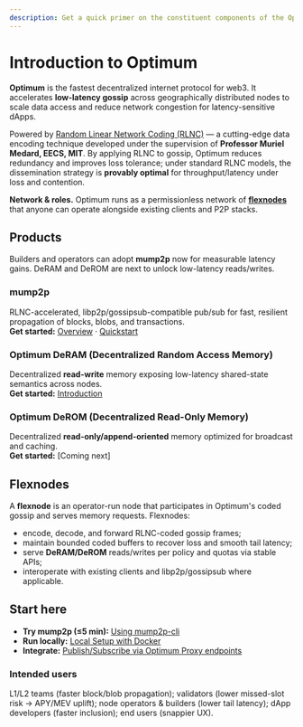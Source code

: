 ```yaml
---
description: Get a quick primer on the constituent components of the Optimum protocol.
---
```


# Introduction to Optimum

**Optimum** is the fastest decentralized internet protocol for web3. It accelerates **low-latency gossip** across geographically distributed nodes to scale data access and reduce network congestion for latency-sensitive dApps.

Powered by [Random Linear Network Coding (RLNC)](./p2p.md#random-linear-network-coding-rlnc-fundamentals) — a cutting-edge data encoding technique developed under the supervision of **Professor Muriel Medard, EECS, MIT**. By applying RLNC to gossip, Optimum reduces redundancy and improves loss tolerance; under standard RLNC models, the dissemination strategy is **provably optimal** for throughput/latency under loss and contention.

**Network & roles.** Optimum runs as a permissionless network of **[flexnodes](#flexnodes)** that anyone can operate alongside existing clients and P2P stacks.

## Products

Builders and operators can adopt **mump2p** now for measurable latency gains. DeRAM and DeROM are next to unlock low-latency reads/writes.

### mump2p

RLNC-accelerated, libp2p/gossipsub-compatible pub/sub for fast, resilient propagation of blocks, blobs, and transactions.  
**Get started:** [Overview](../../learn/overview/p2p.md) · [Quickstart](../../guides/01-getting-started-cli.md)

### Optimum DeRAM (Decentralized Random Access Memory)

Decentralized **read-write** memory exposing low-latency shared-state semantics across nodes.  
**Get started:** [Introduction](./deram.md)

### Optimum DeROM (Decentralized Read-Only Memory)

Decentralized **read-only/append-oriented** memory optimized for broadcast and caching.  
**Get started:** [Coming next]

## Flexnodes

A **flexnode** is an operator-run node that participates in Optimum's coded gossip and serves memory requests. Flexnodes:

* encode, decode, and forward RLNC-coded gossip frames;
* maintain bounded coded buffers to recover loss and smooth tail latency;
* serve **DeRAM/DeROM** reads/writes per policy and quotas via stable APIs;
* interoperate with existing clients and libp2p/gossipsub where applicable.

## Start here

* **Try mump2p (≤5 min):** [Using mump2p-cli](../../guides/01-getting-started-cli.md)
* **Run locally:** [Local Setup with Docker](../../guides/02-getting-started-docker.md)
* **Integrate:** [Publish/Subscribe via Optimum Proxy endpoints](https://github.com/getoptimum/optimum-dev-setup-guide/blob/main/docs/guide.md#proxy-api)

### Intended users

L1/L2 teams (faster block/blob propagation); validators (lower missed-slot risk → APY/MEV uplift); node operators & builders (lower tail latency); dApp developers (faster inclusion); end users (snappier UX).

